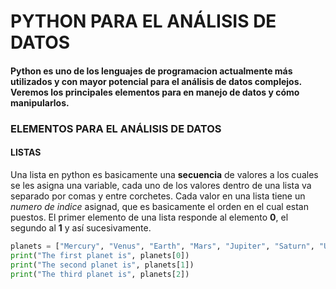 # PYTHON PARA EL ANÁLISIS DE DATOS
#### Python es uno de los lenguajes de programacion actualmente más utilizados y con mayor potencial para el análisis de datos complejos. Veremos los principales elementos para en manejo de datos y cómo manipularlos.

### ELEMENTOS PARA EL ANÁLISIS DE DATOS
#### LISTAS
Una lista en python es basicamente una **secuencia** de valores a los cuales se les asigna una variable, cada uno de los valores dentro de una lista va separado por comas y entre corchetes. Cada valor en una lista tiene un *numero de indice* asignad, que es basicamente el orden en el cual estan puestos. El primer elemento de una lista responde al elemento **0**, el segundo al **1** y así sucesivamente. 

``` python
planets = ["Mercury", "Venus", "Earth", "Mars", "Jupiter", "Saturn", "Uranus", "Neptune"]
print("The first planet is", planets[0])
print("The second planet is", planets[1])
print("The third planet is", planets[2])
```
